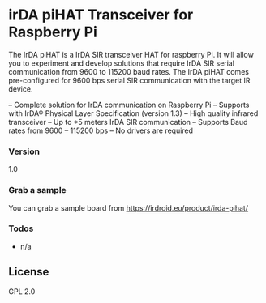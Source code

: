 # irDA piHAT Transceiver for Raspberry Pi

The IrDA piHAT is a IrDA SIR transceiver HAT for raspberry Pi. It will allow you to experiment and develop solutions that require IrDA SIR serial communication from 9600 to 115200 baud rates. The IrDA piHAT comes pre-configured for 9600 bps serial SIR communication with the target IR device.

– Complete solution for IrDA communication on Raspberry Pi
– Supports with IrDA® Physical Layer Specification (version 1.3)
– High quality infrared transceiver
– Up to *5 meters IrDA SIR communication
– Supports Baud rates from 9600 – 115200 bps
– No drivers are required

### Version
1.0
### Grab a sample

You can grab a sample board from https://irdroid.eu/product/irda-pihat/

### Todos

 - n/a
 
License
----
GPL 2.0

